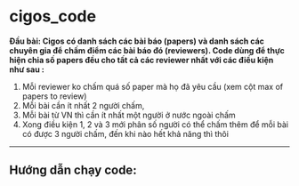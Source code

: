 # cigos_code
**Đầu bài: Cigos có danh sách các bài báo (papers) và danh sách các chuyên gia để chấm điểm các bài báo đó (reviewers). Code dùng để thực hiện chia số papers đều cho tất cả các reviewer nhất với các điều kiện như sau :**
1. Mỗi reviewer ko chấm quá số paper mà họ đã yêu cầu (xem cột max of papers to review)
2. Mỗi bài cần ít nhất 2 người chấm, 
3. Mỗi bài từ VN thì cần ít nhất một người ở nước ngoài chấm
4. Xong điều kiện 1, 2 và 3 mới phân số người có thể chấm thêm để mỗi bài có được 3 người chấm, đến khi nào hết khả năng thì thôi

***
## Hướng dẫn chạy code:
